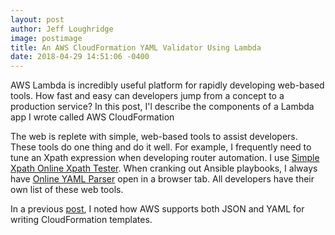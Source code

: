 ```yaml
---
layout: post
author: Jeff Loughridge
image: postimage
title: An AWS CloudFormation YAML Validator Using Lambda
date: 2018-04-29 14:51:06 -0400
---
```

AWS Lambda is incredibly useful platform for rapidly developing web-based tools.  How fast and easy can developers jump from a concept to a production service? In this post, I'l describe the components of a Lambda app I wrote called AWS CloudFormation

The web is replete with simple, web-based tools to assist developers. These tools do one thing and do it well. For example, I frequently need to tune an Xpath expression when developing router automation.  I use [Simple Xpath Online Xpath Tester](http://www.xpathtester.com/xpath "Simple Xpath Online Xpath Tester"). When cranking out Ansible playbooks, I always have [Online YAML Parser](http://yaml-online-parser.appspot.com/ "Online YAML Parser") open in a browser tab. All developers have their own list of these web tools.

In a previous [post](https://konekti.us/blog/2018/01/24/aws-intrinsic-functions.html "AWS CloudFormation Intrinsic Functions"), I noted how AWS supports both JSON and YAML for writing CloudFormation templates.